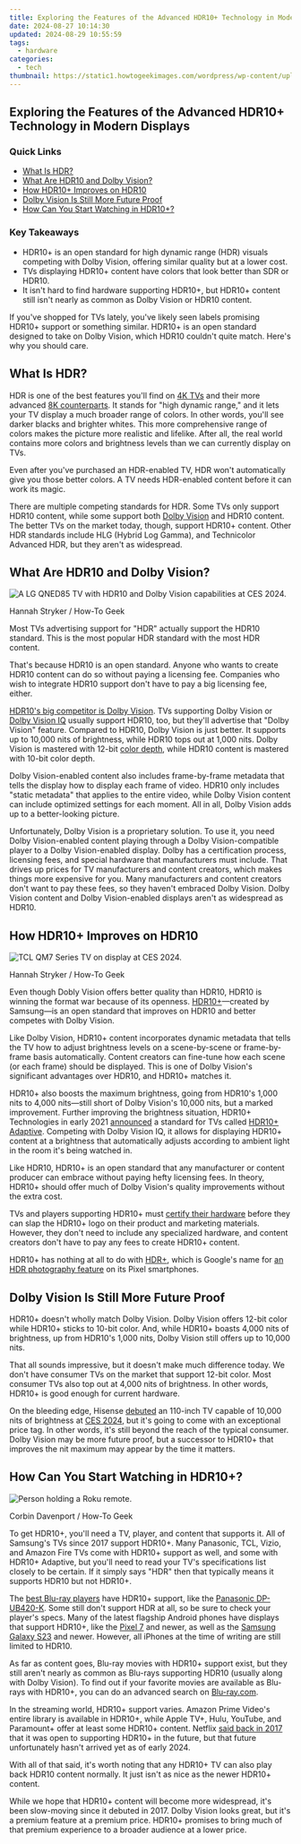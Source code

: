 ```yaml
---
title: Exploring the Features of the Advanced HDR10+ Technology in Modern Displays
date: 2024-08-27 10:14:30
updated: 2024-08-29 10:55:59
tags:
  - hardware
categories:
  - tech
thumbnail: https://static1.howtogeekimages.com/wordpress/wp-content/uploads/2024/04/a-tv-and-a-color-wheel-in-the-center-with-the-hdr10-symbol.jpg
---
```


## Exploring the Features of the Advanced HDR10+ Technology in Modern Displays

### Quick Links

* [What Is HDR?](https://extra-skills.techidaily.com/in-2024-proven-methods-for-capturing-stunning-timelapse-videos-on-gopro/)
* [What Are HDR10 and Dolby Vision?](https://howto.techidaily.com/6-fixes-to-unfortunately-whatsapp-has-stopped-error-popups-on-vivo-t2x-5g-drfone-by-drfone-fix-android-problems-fix-android-problems/)
* [How HDR10+ Improves on HDR10](https://instagram-video-recordings.techidaily.com/updated-a-step-by-step-tutorial-for-capturing-excellent-igtv-footage/)
* [Dolby Vision Is Still More Future Proof](https://video-screen-grab.techidaily.com/new-in-2024-all-encompassing-iptv-access-strategies/)
* [How Can You Start Watching in HDR10+?](https://instagram-video-files.techidaily.com/new-in-2024-enhance-engagement-with-these-4-looping-video-techniques/)

### Key Takeaways

* HDR10+ is an open standard for high dynamic range (HDR) visuals competing with Dolby Vision, offering similar quality but at a lower cost.
* TVs displaying HDR10+ content have colors that look better than SDR or HDR10.
* It isn't hard to find hardware supporting HDR10+, but HDR10+ content still isn't nearly as common as Dolby Vision or HDR10 content.

 If you've shopped for TVs lately, you've likely seen labels promising HDR10+ support or something similar. HDR10+ is an open standard designed to take on Dolby Vision, which HDR10 couldn't quite match. Here's why you should care.

##  What Is HDR?

 HDR is one of the best features you'll find on [4K TVs](https://smart-video-creator.techidaily.com/jaycut-for-beginners-learn-how-to-edit-videos-online-for-free/) and their more advanced [8K counterparts](https://android-location.techidaily.com/in-2024-easy-ways-to-manage-your-samsung-galaxy-a15-4g-location-settings-drfone-by-drfone-virtual/). It stands for "high dynamic range," and it lets your TV display a much broader range of colors. In other words, you'll see darker blacks and brighter whites. This more comprehensive range of colors makes the picture more realistic and lifelike. After all, the real world contains more colors and brightness levels than we can currently display on TVs.

 Even after you've purchased an HDR-enabled TV, HDR won't automatically give you those better colors. A TV needs HDR-enabled content before it can work its magic.

 There are multiple competing standards for HDR. Some TVs only support HDR10 content, while some support both [Dolby Vision](https://extra-hints.techidaily.com/best-drone-buddies-kids-most-enjoyed-toy-companions-for-2024/) and HDR10 content. The better TVs on the market today, though, support HDR10+ content. Other HDR standards include HLG (Hybrid Log Gamma), and Technicolor Advanced HDR, but they aren't as widespread.

##  What Are HDR10 and Dolby Vision?

![A LG QNED85 TV with HDR10 and Dolby Vision capabilities at CES 2024.](https://static1.howtogeekimages.com/wordpress/wp-content/uploads/2024/04/53448568642_d97e6da4f4_o.jpg) 

Hannah Stryker / How-To Geek

 Most TVs advertising support for "HDR" actually support the HDR10 standard. This is the most popular HDR standard with the most HDR content.

 That's because HDR10 is an open standard. Anyone who wants to create HDR10 content can do so without paying a licensing fee. Companies who wish to integrate HDR10 support don't have to pay a big licensing fee, either.

[HDR10's big competitor is Dolby Vision](https://instagram-clips.techidaily.com/updated-2024-approved-showcase-your-story-premium-ig-covers-for-iphone-users/). TVs supporting Dolby Vision or [Dolby Vision IQ](https://instagram-video-files.techidaily.com/updated-2024-approved-top-10-hashtag-trackers-on-facebook-twitter-and-instagram-networks/) usually support HDR10, too, but they'll advertise that "Dolby Vision" feature. Compared to HDR10, Dolby Vision is just better. It supports up to 10,000 nits of brightness, while HDR10 tops out at 1,000 nits. Dolby Vision is mastered with 12-bit [color depth](https://techidaily.com/undelete-lost-messages-from-infinix-smart-7-by-fonelab-android-recover-messages/), while HDR10 content is mastered with 10-bit color depth.

 Dolby Vision-enabled content also includes frame-by-frame metadata that tells the display how to display each frame of video. HDR10 only includes "static metadata" that applies to the entire video, while Dolby Vision content can include optimized settings for each moment. All in all, Dolby Vision adds up to a better-looking picture.

 Unfortunately, Dolby Vision is a proprietary solution. To use it, you need Dolby Vision-enabled content playing through a Dolby Vision-compatible player to a Dolby Vision-enabled display. Dolby has a certification process, licensing fees, and special hardware that manufacturers must include. That drives up prices for TV manufacturers and content creators, which makes things more expensive for you. Many manufacturers and content creators don't want to pay these fees, so they haven't embraced Dolby Vision. Dolby Vision content and Dolby Vision-enabled displays aren't as widespread as HDR10.

##  How HDR10+ Improves on HDR10

![TCL QM7 Series TV on display at CES 2024.](https://static1.howtogeekimages.com/wordpress/wp-content/uploads/2024/04/53449798639_cd6ffc5a60_o.jpg) 

Hannah Stryker / How-To Geek

 Even though Dobly Vision offers better quality than HDR10, HDR10 is winning the format war because of its openness. [HDR10+](https://hdr10plus.org/)—created by Samsung—is an open standard that improves on HDR10 and better competes with Dolby Vision.

 Like Dolby Vision, HDR10+ content incorporates dynamic metadata that tells the TV how to adjust brightness levels on a scene-by-scene or frame-by-frame basis automatically. Content creators can fine-tune how each scene (or each frame) should be displayed. This is one of Dolby Vision's significant advantages over HDR10, and HDR10+ matches it.

 HDR10+ also boosts the maximum brightness, going from HDR10's 1,000 nits to 4,000 nits—still short of Dolby Vision's 10,000 nits, but a marked improvement. Further improving the brightness situation, HDR10+ Technologies in early 2021 [announced](https://www.prnewswire.com/news-releases/hdr10-technologies-announces-hdr10-adaptive-the-latest-addition-to-the-hdr10-ecosystem-301200729.html) a standard for TVs called [HDR10+ Adaptive](https://article-knowledge.techidaily.com/2024-approved-mirthful-content-extraction-report/). Competing with Dolby Vision IQ, it allows for displaying HDR10+ content at a brightness that automatically adjusts according to ambient light in the room it's being watched in.

 Like HDR10, HDR10+ is an open standard that any manufacturer or content producer can embrace without paying hefty licensing fees. In theory, HDR10+ should offer much of Dolby Vision's quality improvements without the extra cost.

 TVs and players supporting HDR10+ must [certify their hardware](https://hdr10plus.org/#licenses) before they can slap the HDR10+ logo on their product and marketing materials. However, they don't need to include any specialized hardware, and content creators don't have to pay any fees to create HDR10+ content.

 HDR10+ has nothing at all to do with [HDR+](https://instagram-video-files.techidaily.com/updated-in-2024-perfecting-your-igtv-thumbnail-imagery/), which is Google's name for [an HDR photography feature](https://ai-vdieo-software.techidaily.com/home-movie-mastery-ezvid-for-mac-makes-video-creation-a-breeze/) on its Pixel smartphones.

##  Dolby Vision Is Still More Future Proof

 HDR10+ doesn't wholly match Dolby Vision. Dolby Vision offers 12-bit color while HDR10+ sticks to 10-bit color. And, while HDR10+ boasts 4,000 nits of brightness, up from HDR10's 1,000 nits, Dolby Vision still offers up to 10,000 nits.

 That all sounds impressive, but it doesn't make much difference today. We don't have consumer TVs on the market that support 12-bit color. Most consumer TVs also top out at 4,000 nits of brightness. In other words, HDR10+ is good enough for current hardware.

 On the bleeding edge, Hisense [debuted](https://www.flatpanelshd.com/news.php?subaction=showfull&id=1705097855) an 110-inch TV capable of 10,000 nits of brightness at [CES 2024](https://bypass-frp.techidaily.com/in-2024-hassle-free-ways-to-remove-frp-lock-on-realme-gt-3withwithout-a-pc-by-drfone-android/), but it's going to come with an exceptional price tag. In other words, it's still beyond the reach of the typical consumer. Dolby Vision may be more future proof, but a successor to HDR10+ that improves the nit maximum may appear by the time it matters.

##  How Can You Start Watching in HDR10+?

![Person holding a Roku remote.](https://static1.howtogeekimages.com/wordpress/wp-content/uploads/2023/08/52832067767_8f10bbda8e_o-1.jpg) 

Corbin Davenport / How-To Geek

 To get HDR10+, you'll need a TV, player, and content that supports it. All of Samsung's TVs since 2017 support HDR10+. Many Panasonic, TCL, Vizio, and Amazon Fire TVs come with HDR10+ support as well, and some with HDR10+ Adaptive, but you'll need to read your TV's specifications list closely to be certain. If it simply says "HDR" then that typically means it supports HDR10 but not HDR10+.

 The [best Blu-ray players](https://screen-capture.techidaily.com/ultimate-actions-replay-analysis/) have HDR10+ support, like the [Panasonic DP-UB420-K](https://www.amazon.com/Panasonic-Blu-ray-Log-Gamma-Playback-Streaming/dp/B07YD3PXQP?tag=hotoge-20&ascsubtag=UUhtgUeUpU214970&asc%5Frefurl=https%3A%2F%2Fwww.howtogeek.com%2F364609%2Fwhat-is-hdr10%2F&asc%5Fcampaign=Evergreen). Some still don't support HDR at all, so be sure to check your player's specs. Many of the latest flagship Android phones have displays that support HDR10+, like the [Pixel 7](https://video-content-creator.techidaily.com/new-split-mkv-videos-with-ease-top-10-free-software-options-for-2024/) and newer, as well as the [Samsung Galaxy S23](https://tiktok-videos.techidaily.com/updated-binge-worthy-battles-discovering-the-viral-tiktok-top-10-for-2024/) and newer. However, all iPhones at the time of writing are still limited to HDR10.

 As far as content goes, Blu-ray movies with HDR10+ support exist, but they still aren't nearly as common as Blu-rays supporting HDR10 (usually along with Dolby Vision). To find out if your favorite movies are available as Blu-rays with HDR10+, you can do an advanced search on [Blu-ray.com](https://www.blu-ray.com/).

 In the streaming world, HDR10+ support varies. Amazon Prime Video's entire library is available in HDR10+, while Apple TV+, Hulu, YouTube, and Paramount+ offer at least some HDR10+ content. Netflix [said back in 2017](https://www.techradar.com/news/netflix-open-to-supporting-hdr10-standard-in-the-future) that it was open to supporting HDR10+ in the future, but that future unfortunately hasn't arrived yet as of early 2024.

 With all of that said, it's worth noting that any HDR10+ TV can also play back HDR10 content normally. It just isn't as nice as the newer HDR10+ content.

 While we hope that HDR10+ content will become more widespread, it's been slow-moving since it debuted in 2017\. Dolby Vision looks great, but it's a premium feature at a premium price. HDR10+ promises to bring much of that premium experience to a broader audience at a lower price.

<ins class="adsbygoogle"
     style="display:block"
     data-ad-format="autorelaxed"
     data-ad-client="ca-pub-7571918770474297"
     data-ad-slot="1223367746"></ins>



<ins class="adsbygoogle"
     style="display:block"
     data-ad-client="ca-pub-7571918770474297"
     data-ad-slot="8358498916"
     data-ad-format="auto"
     data-full-width-responsive="true"></ins>
